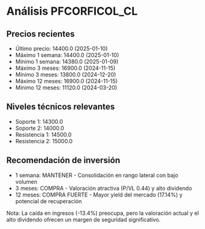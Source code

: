 # Análisis PFCORFICOL_CL

## Precios recientes
- Último precio: 14400.0 (2025-01-10)
- Máximo 1 semana: 14400.0 (2025-01-10)
- Mínimo 1 semana: 14380.0 (2025-01-09)
- Máximo 3 meses: 16900.0 (2024-11-15)
- Mínimo 3 meses: 13800.0 (2024-12-20)
- Máximo 12 meses: 16900.0 (2024-11-15)
- Mínimo 12 meses: 11120.0 (2024-03-20)

## Niveles técnicos relevantes
- Soporte 1: 14300.0
- Soporte 2: 14000.0
- Resistencia 1: 14500.0
- Resistencia 2: 15000.0

## Recomendación de inversión
- 1 semana: MANTENER - Consolidación en rango lateral con bajo volumen
- 3 meses: COMPRA - Valoración atractiva (P/VL 0.44) y alto dividendo
- 12 meses: COMPRA FUERTE - Mayor yield del mercado (17.14%) y potencial de recuperación

Nota: La caída en ingresos (-13.4%) preocupa, pero la valoración actual y el alto dividendo ofrecen un margen de seguridad significativo.
